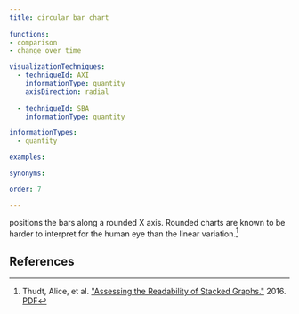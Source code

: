 ```yaml
---
title: circular bar chart
  
functions:
- comparison
- change over time

visualizationTechniques:
  - techniqueId: AXI
    informationType: quantity
    axisDirection: radial
  
  - techniqueId: SBA
    informationType: quantity

informationTypes:
  - quantity

examples:

synonyms:

order: 7

---
```


positions the bars along a rounded X axis. Rounded charts are known to be harder to interpret for the human eye than the linear variation.[^thudt]

<!--more-->

## References
[^thudt]: Thudt, Alice, et al. ["Assessing the Readability of Stacked Graphs."](https://dx.doi.org/10.20380/GI2016.21) 2016. [PDF](https://hal.inria.fr/hal-01587962/document)

